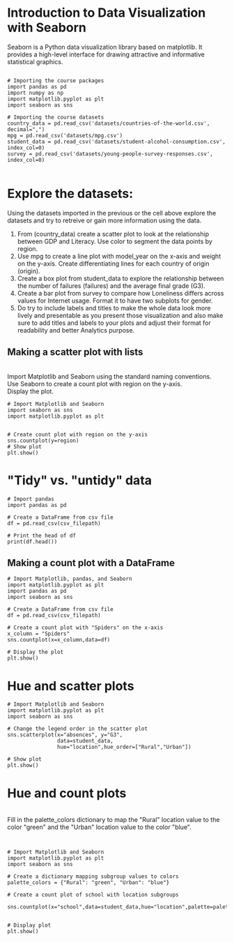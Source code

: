 # Introduction to Data Visualization with Seaborn

Seaborn is a Python data visualization library based on matplotlib. It provides a high-level interface for drawing attractive and informative statistical graphics.

```

# Importing the course packages
import pandas as pd
import numpy as np
import matplotlib.pyplot as plt
import seaborn as sns

# Importing the course datasets
country_data = pd.read_csv('datasets/countries-of-the-world.csv', decimal=",")
mpg = pd.read_csv('datasets/mpg.csv')
student_data = pd.read_csv('datasets/student-alcohol-consumption.csv', index_col=0)
survey = pd.read_csv('datasets/young-people-survey-responses.csv', index_col=0)


```

# Explore the datasets:

Using the datasets imported in the previous or the cell above explore the datasets and try to retreive or gain more information using the data. 

1. From (country_data) create a scatter plot to look at the relationship between GDP and Literacy. Use color to segment the data points by region.
2. Use mpg to create a line plot with model_year on the x-axis and weight on the y-axis. Create differentiating lines for each country of origin (origin).
3. Create a box plot from student_data to explore the relationship between the number of failures (failures) and the average final grade (G3).
4. Create a bar plot from survey to compare how Loneliness differs across values for Internet usage. Format it to have two subplots for gender.
5. Do try to include labels and titles to make the whole data look more lively and presentable as you present those visualization and also make sure to add titles and labels to your plots and adjust their format for readability and better Analytics purpose.


## Making a scatter plot with lists
 
<br>Import Matplotlib and Seaborn using the standard naming conventions.
<br>Use Seaborn to create a count plot with region on the y-axis.
<br>Display the plot.

```
# Import Matplotlib and Seaborn
import seaborn as sns
import matplotlib.pyplot as plt


# Create count plot with region on the y-axis
sns.countplot(y=region)
# Show plot
plt.show()

```

# "Tidy" vs. "untidy" data

```
# Import pandas
import pandas as pd

# Create a DataFrame from csv file
df = pd.read_csv(csv_filepath)

# Print the head of df
print(df.head())

```

<h2> Making a count plot with a DataFrame </h2>

```
# Import Matplotlib, pandas, and Seaborn
import matplotlib.pyplot as plt 
import pandas as pd 
import seaborn as sns 

# Create a DataFrame from csv file
df = pd.read_csv(csv_filepath)

# Create a count plot with "Spiders" on the x-axis
x_column = "Spiders"
sns.countplot(x=x_column,data=df)

# Display the plot
plt.show()

```


# Hue and scatter plots

```
# Import Matplotlib and Seaborn
import matplotlib.pyplot as plt
import seaborn as sns

# Change the legend order in the scatter plot
sns.scatterplot(x="absences", y="G3", 
                data=student_data, 
                hue="location",hue_order=["Rural","Urban"])

# Show plot
plt.show()
```

# Hue and count plots

<br> Fill in the palette_colors dictionary to map the "Rural" location value to the color "green" and the "Urban" location value to the color "blue". <br> 

```


# Import Matplotlib and Seaborn
import matplotlib.pyplot as plt
import seaborn as sns

# Create a dictionary mapping subgroup values to colors
palette_colors = {"Rural": "green", "Urban": "blue"}

# Create a count plot of school with location subgroups

sns.countplot(x="school",data=student_data,hue="location",palette=palette_colors)


# Display plot
plt.show()


```
